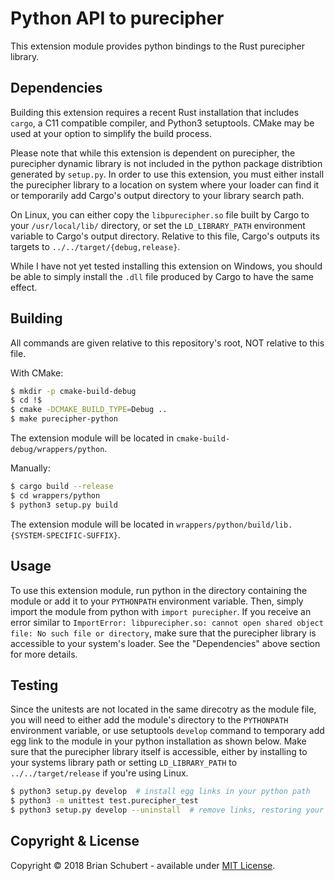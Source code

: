 # Python API to purecipher

This extension module provides python bindings to the Rust purecipher library.

## Dependencies 
Building this extension requires a recent Rust installation that includes
`cargo`, a C11 compatible compiler, and Python3 setuptools. CMake may be used
at your option to simplify the build process.

Please note that while this extension is dependent on purecipher, the purecipher
dynamic library is not included in the python package distribtion generated by
`setup.py`. In order to use this extension, you must either install the 
purecipher library to a location on system where your loader can find it or
temporarily add Cargo's output directory to your library search path.

On Linux, you can either copy the `libpurecipher.so` file built by Cargo to your 
`/usr/local/lib/` directory, or set the `LD_LIBRARY_PATH` environment variable to 
Cargo's output directory. Relative to this file, Cargo's outputs its targets 
to `../../target/{debug,release}`.

While I have not yet tested installing this extension on Windows, you should 
be able to simply install the `.dll` file produced by Cargo to have the same
effect.

## Building
All commands are given relative to this repository's root, NOT relative to this file.

With CMake:
```bash
$ mkdir -p cmake-build-debug
$ cd !$
$ cmake -DCMAKE_BUILD_TYPE=Debug ..
$ make purecipher-python
```
The extension module will be located in `cmake-build-debug/wrappers/python`.

Manually:
```bash
$ cargo build --release
$ cd wrappers/python
$ python3 setup.py build
```
The extension module will be located in `wrappers/python/build/lib.{SYSTEM-SPECIFIC-SUFFIX}`.

## Usage
To use this extension module, run python in the directory containing the module
or add it to your `PYTHONPATH` environment variable. Then, simply import the
module from python with `import purecipher`. If you receive an error similar to
`ImportError: libpurecipher.so: cannot open shared object file: No such file or directory`,
make sure that the purecipher library is accessible to your system's loader. See
the "Dependencies" above section for more details.

## Testing
Since the unitests are not located in the same direcotry as the module file, 
you will need to either add the module's directory to the `PYTHONPATH` 
environment variable, or use setuptools `develop` command to temporary add egg
link to the module in your python installation as shown below. Make sure that
the purecipher library itself is accessible, either by installing to your
systems library path or setting `LD_LIBRARY_PATH` to `../../target/release` if
you're using Linux.
```bash
$ python3 setup.py develop  # install egg links in your python path
$ python3 -m unittest test.purecipher_test
$ python3 setup.py develop --uninstall  # remove links, restoring your python installation
```

## Copyright & License
Copyright &copy; 2018 Brian Schubert - available under [MIT License][license].

[license]: ./LICENSE
